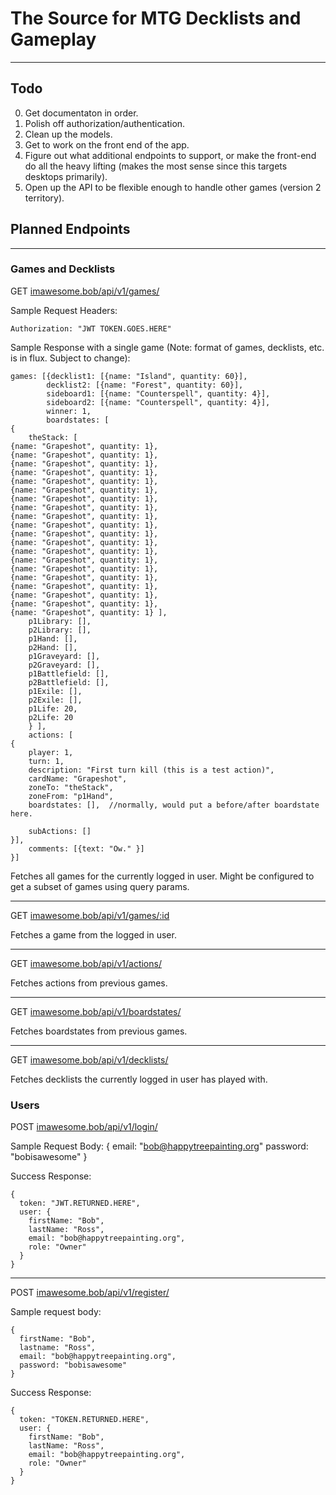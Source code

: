 # The Source for MTG Decklists and Gameplay
---

## Todo
0. Get documentaton in order.
1. Polish off authorization/authentication.
2. Clean up the models.
3. Get to work on the front end of the app.
4. Figure out what additional endpoints to support, or make the front-end do all the heavy lifting (makes the most sense since this targets desktops primarily).
6. Open up the API to be flexible enough to handle other games (version 2 territory).

## Planned Endpoints
------


### Games and Decklists

GET [imawesome.bob/api/v1/games/](#)

Sample Request Headers:
```
Authorization: "JWT TOKEN.GOES.HERE"
```

Sample Response with a single game (Note: format of games, decklists, etc. is in flux.  Subject to change):
```
games: [{decklist1: [{name: "Island", quantity: 60}],
		decklist2: [{name: "Forest", quantity: 60}],
		sideboard1: [{name: "Counterspell", quantity: 4}],
		sideboard2: [{name: "Counterspell", quantity: 4}],
		winner: 1,
		boardstates: [
{
	theStack: [
{name: "Grapeshot", quantity: 1},
{name: "Grapeshot", quantity: 1},
{name: "Grapeshot", quantity: 1},
{name: "Grapeshot", quantity: 1},
{name: "Grapeshot", quantity: 1},
{name: "Grapeshot", quantity: 1},
{name: "Grapeshot", quantity: 1},
{name: "Grapeshot", quantity: 1},
{name: "Grapeshot", quantity: 1},
{name: "Grapeshot", quantity: 1},
{name: "Grapeshot", quantity: 1},
{name: "Grapeshot", quantity: 1},
{name: "Grapeshot", quantity: 1},
{name: "Grapeshot", quantity: 1},
{name: "Grapeshot", quantity: 1},
{name: "Grapeshot", quantity: 1},
{name: "Grapeshot", quantity: 1},
{name: "Grapeshot", quantity: 1},
{name: "Grapeshot", quantity: 1},
{name: "Grapeshot", quantity: 1} ],
	p1Library: [],
	p2Library: [],
	p1Hand: [],
	p2Hand: [],
	p1Graveyard: [],
	p2Graveyard: [],
	p1Battlefield: [],
	p2Battlefield: [],
	p1Exile: [],
	p2Exile: [],
	p1Life: 20,
	p2Life: 20 
	} ],
	actions: [
{
	player: 1,
	turn: 1,
	description: "First turn kill (this is a test action)",
	cardName: "Grapeshot",
	zoneTo: "theStack",
	zoneFrom: "p1Hand",
	boardstates: [],  //normally, would put a before/after boardstate here.

	subActions: []
}],
	comments: [{text: "Ow." }]
}]
```

Fetches all games for the currently logged in user.  Might be configured to get a subset of games using query params.

<hr>

GET [imawesome.bob/api/v1/games/:id](#) 

Fetches a game from the logged in user.

<hr>

GET [imawesome.bob/api/v1/actions/](#) 

Fetches actions from previous games.

<hr>

GET [imawesome.bob/api/v1/boardstates/](#) 

Fetches boardstates from previous games.

<hr>

GET [imawesome.bob/api/v1/decklists/](#) 

Fetches decklists the currently logged in user has played with.


### Users

POST [imawesome.bob/api/v1/login/](#) 

Sample Request Body:
{
  email: "bob@happytreepainting.org"
  password: "bobisawesome"
}

Success Response:
```
{
  token: "JWT.RETURNED.HERE",
  user: {
    firstName: "Bob",
    lastName: "Ross",
    email: "bob@happytreepainting.org",
    role: "Owner"
  }
}
```

<hr>

POST [imawesome.bob/api/v1/register/](#) 

Sample request body:
```
{
  firstName: "Bob",
  lastname: "Ross",
  email: "bob@happytreepainting.org",
  password: "bobisawesome"
}
```

Success Response:
```
{
  token: "TOKEN.RETURNED.HERE",
  user: {
    firstName: "Bob",
    lastName: "Ross",
    email: "bob@happytreepainting.org",
    role: "Owner"
  }
}
```
  

